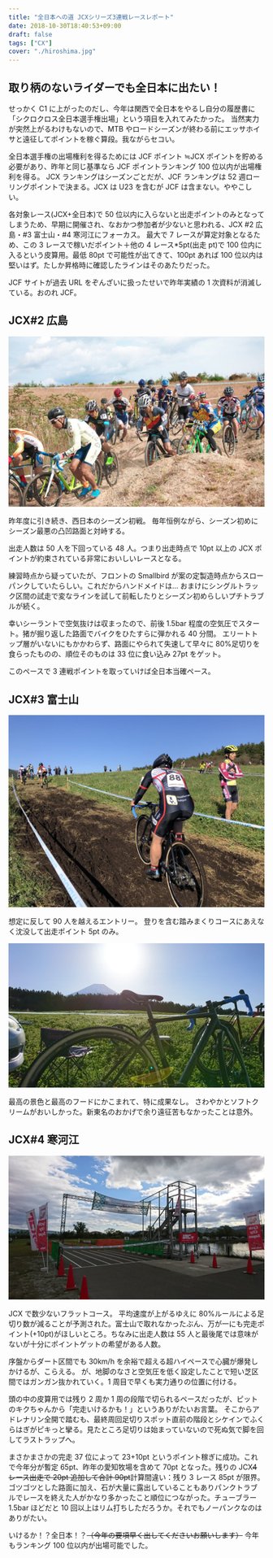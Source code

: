 ```yaml
---
title: "全日本への道 JCXシリーズ3連戦レースレポート"
date: 2018-10-30T18:40:53+09:00
draft: false
tags: ["CX"]
cover: "./hiroshima.jpg"
---
```


## 取り柄のないライダーでも全日本に出たい！

せっかく C1 に上がったのだし、今年は関西で全日本をやるし自分の履歴書に「シクロクロス全日本選手権出場」という項目を入れてみたかった。
当然実力が突然上がるわけもないので、MTB やロードシーズンが終わる前にエッサホイサと遠征してポイントを稼ぐ算段。我ながらセコい。

全日本選手権の出場権利を得るためには JCF ポイント ≒JCX ポイントを貯める必要があり、昨年と同じ基準なら JCF ポイントランキング 100 位以内が出場権利を得る。
JCX ランキングはシーズンごとだが、JCF ランキングは 52 週ローリングポイントで決まる。JCX は U23 を含むが JCF は含まない。ややこしい。

各対象レース(JCX+全日本)で 50 位以内に入らないと出走ポイントのみとなってしまうため、早期に開催され、なおかつ参加者が少ないと思われる、JCX #2 広島・#3 富士山・#4 寒河江にフォーカス。
最大で 7 レースが算定対象となるため、この 3 レースで稼いだポイント＋他の 4 レース\*5pt(出走 pt)で 100 位内に入るという皮算用。最低 80pt で可能性が出てきて、100pt あれば 100 位以内は堅いはず。たしか昇格時に確認したラインはそのあたりだった。

JCF サイトが過去 URL をぞんざいに扱ったせいで昨年実績の 1 次資料が消滅している。おのれ JCF。

## JCX#2 広島

![image](./hiroshima.jpg)

昨年度に引き続き、西日本のシーズン初戦。
毎年恒例ながら、シーズン初めにシーズン最悪の凸凹路面と対峙する。

出走人数は 50 人を下回っている 48 人。つまり出走時点で 10pt 以上の JCX ポイントが約束されている非常においしいレースとなる。

練習時点から疑っていたが、フロントの Smallbird が案の定製造時点からスローパンクしていたらしい。これだからハンドメイドは…
おまけにシングルトラック区間の試走で変なラインを試して前転したりとシーズン初めらしいプチトラブルが続く。

幸いシーラントで空気抜けは収まったので、前後 1.5bar 程度の空気圧でスタート。猪が掘り返した路面でバイクをひたすらに弾かれる 40 分間。
エリートトップ層がいないにもかかわらず、路面にやられて失速して早々に 80%足切りを食らったものの、順位そのものは 33 位に食い込み 27pt をゲット。

このペースで 3 連戦ポイントを取っていけば全日本当確ペース。

## JCX#3 富士山

![image](./fuji.jpg)

想定に反して 90 人を越えるエントリー。
登りを含む踏みまくりコースにあえなく沈没して出走ポイント 5pt のみ。

![image](./DSC_1705.jpg)

最高の景色と最高のフードにかこまれて、特に成果なし。
さわやかとソフトクリームがおいしかった。新東名のおかげで余り遠征苦もなかったことは意外。

## JCX#4 寒河江

![image](./DSC_1733.jpg)

JCX で数少ないフラットコース。
平均速度が上がるゆえに 80%ルールによる足切り数が減ることが予測された。富士山で取れなかったぶん、万が一にも完走ポイント(+10pt)がほしいところ。ちなみに出走人数は 55 人と最後尾では意味がないが十分にポイントゲットの希望がある人数。

序盤からダート区間でも 30km/h を余裕で超える超ハイペースで心臓が爆発しかけるが、こらえる。
が、地脚のなさと空気圧を低く設定したことで短い芝区間ではガンガン抜かれていく。1 周目で早くも実力通りの位置に付ける。

頭の中の皮算用では残り 2 周か 1 周の段階で切られるペースだったが、ピットのキクちゃんから「完走いけるかも！」というありがたいお言葉。
そこからアドレナリン全開で踏むも、最終周回足切りスポット直前の階段とシケインでふくらはぎがピキっと攣る。見たところ足切りは始まっていないので死ぬ気で脚を回してラストラップへ。

まさかまさかの完走 37 位によって 23+10pt というポイント稼ぎに成功。これで今年分が暫定 65pt、昨年の愛知牧場を含めて 70pt となった。残りの JCX~~4 レース出走で 20pt 追加して合計 90pt~~計算間違い：残り 3 レース 85pt が限界。
ゴツゴツとした路面に加え、石が大量に露出していることもありパンクトラブルでレースを終えた人がかなり多かったこと順位につながった。チューブラー 1.5bar ほどだと 10 回以上はリム打ちしただろうか。それでもノーパンクなのはありがたい。

いけるか！？全日本！？~~（今年の要項早く出してくださいお願いします）~~
今年もランキング 100 位以内が出場可能でした。

<AmazonLinkBox url="http://www.amazon.co.jp/exec/obidos/ASIN/B0060GI8DE/gensobunya-22/ref=nosim/" />
